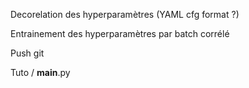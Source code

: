 Decorelation des hyperparamètres (YAML cfg format ?)

Entrainement des hyperparamètres par batch corrélé

Push git

Tuto / __main__.py
